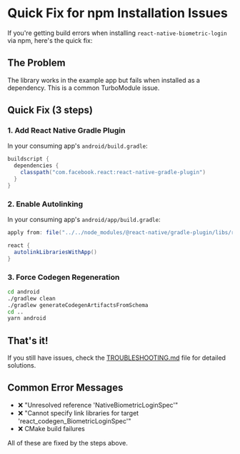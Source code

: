 # Quick Fix for npm Installation Issues

If you're getting build errors when installing `react-native-biometric-login` via npm, here's the quick fix:

## The Problem
The library works in the example app but fails when installed as a dependency. This is a common TurboModule issue.

## Quick Fix (3 steps)

### 1. Add React Native Gradle Plugin
In your consuming app's `android/build.gradle`:
```gradle
buildscript {
  dependencies {
    classpath("com.facebook.react:react-native-gradle-plugin")
  }
}
```

### 2. Enable Autolinking
In your consuming app's `android/app/build.gradle`:
```gradle
apply from: file("../../node_modules/@react-native/gradle-plugin/libs/react.gradle")

react {
  autolinkLibrariesWithApp()
}
```

### 3. Force Codegen Regeneration
```bash
cd android
./gradlew clean
./gradlew generateCodegenArtifactsFromSchema
cd ..
yarn android
```

## That's it! 

If you still have issues, check the [TROUBLESHOOTING.md](./TROUBLESHOOTING.md) file for detailed solutions.

## Common Error Messages
- ❌ "Unresolved reference 'NativeBiometricLoginSpec'"
- ❌ "Cannot specify link libraries for target 'react_codegen_BiometricLoginSpec'"
- ❌ CMake build failures

All of these are fixed by the steps above.
